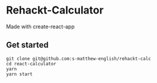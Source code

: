 # Rehackt-Calculator

Made with create-react-app

## Get started
```
git clone git@github.com:s-matthew-english/rehackt-calc
cd react-calculator
yarn
yarn start
```
